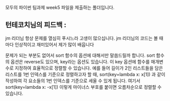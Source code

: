 

모두의 파이썬 팀과제 week5 파일을 제출하는 폴더입니다.


## 턴테코치님의 피드백 :

jm 리더님 항상 문제를 열심히 푸시느라 고생이 많으십니다. jm 리더님의 코드는 볼 때마다 인상적이고 재미있어서 제가 많이 배웁니다

문제가 되는 부분도 없어서 sort 함수의 옵션에 대해서만 말씀드릴까 합니다. sort 함수의 옵션은 reverse도 있으며, key라는 옵션도 있습니다. 이 key 옵션에 함수를 매개변수로 지정하여 효율적으로 정렬할 수 있습니다. 예를 들어 길이가 2인 리스트들을 담은 리스트를 1번 인덱스를 기준으로 정렬하고자 할 때, sort(key=lambda x: x[1]) 과 같이 작성하여 각 요소들의 1번 인덱스를 기준으로 세울 수 있게 됩니다. 여기서 sort(key=lambda x: -x[1]) 이렇게 마이너스 부호를 붙이면 오름차순으로 정렬할 수 있습니다.
